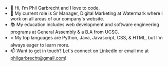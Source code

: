 - 👋 Hi, I’m Phil Garbrecht and I love to code.
- 💼 My current role is Sr Manager, Digital Marketing at Watermark where I work on all areas of our company's website.
- 📚 My education includes web development and software engineering programs at General Assembly & a B.A from UCSC.
- ⭐ My top languages are Python, Java, Javascript, CSS, & HTML, but I'm always eager to learn more.
- 📫 Want to get in touch? Let's connect on LinkedIn or email me at philgarbrecht@gmail.com!
